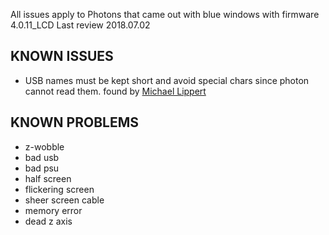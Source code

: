 All issues apply to Photons that came out with blue windows with firmware 4.0.11_LCD
Last review 2018.07.02

## KNOWN ISSUES

- USB names must be kept short and avoid special chars since photon cannot read them. found by [Michael Lippert](https://www.facebook.com/groups/AnycubicPhoton/permalink/1370647173079921/)

## KNOWN PROBLEMS

- z-wobble
- bad usb
- bad psu 
- half screen
- flickering screen
- sheer screen cable
- memory error
- dead z axis
